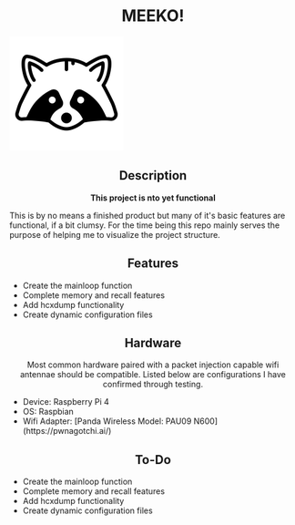 <h1 align='center'>MEEKO!</h1>

![logo](https://raw.githubusercontent.com/ValentineTheMystic/Meeko/main/2505432-200.png)

<h2 align='center'>Description</h2>

<p align='center'><b>This project is nto yet functional</b></p>

<p>This is by no means a finished product but many of
it's basic features are functional, if a bit clumsy.
For the time being this repo mainly serves the purpose
of helping me to visualize the project structure.</p>

<h2 align='center'>Features</h2>
<ul>
  <li>Create the mainloop function
  <li>Complete memory and recall features
  <li>Add hcxdump functionality
  <li>Create dynamic configuration files
</ul> 

<h2 align='center'>Hardware</h2>
<p align="center">Most common hardware paired with a packet injection
capable wifi antennae should be compatible. Listed below are configurations
I have confirmed through testing.</p>
<ul>
  <li>Device: Raspberry Pi 4
  <li>OS: Raspbian
  <li>Wifi Adapter: [Panda Wireless Model: PAU09 N600](https://pwnagotchi.ai/)
</ul>

<h2 align='center'>To-Do</h2>
<ul>
  <li>Create the mainloop function
  <li>Complete memory and recall features
  <li>Add hcxdump functionality
  <li>Create dynamic configuration files
</ul> 

